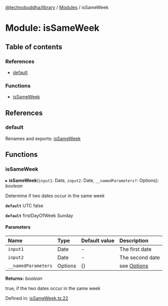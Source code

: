 [@technobuddha/library](../../README.md) / [Modules](../Modules.md) / isSameWeek

# Module: isSameWeek

## Table of contents

### References

- [default](issameweek.md#default)

### Functions

- [isSameWeek](issameweek.md#issameweek)

## References

### default

Renames and exports: [isSameWeek](issameweek.md#issameweek)

## Functions

### isSameWeek

▸ **isSameWeek**(`input1`: Date, `input2`: Date, `__namedParameters?`: Options): *boolean*

Determine if two dates occur in the same week

**`default`** UTC false

**`default`** firstDayOfWeek Sunday

#### Parameters

| Name | Type | Default value | Description |
| :------ | :------ | :------ | :------ |
| `input1` | Date | - | The first date |
| `input2` | Date | - | The second date |
| `__namedParameters` | Options | {} | see [Options](almostequals.md#options) |

**Returns:** *boolean*

true, if the two dates occur in the same week

Defined in: [isSameWeek.ts:22](../../src/isSameWeek.ts#L22)
